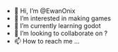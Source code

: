 - 👋 Hi, I’m @EwanOnix
- 👀 I’m interested in making games
- 🌱 I’m currently learning godot
- 💞️ I’m looking to collaborate on ?
- 📫 How to reach me ...

<!---
EwanOnix/EwanOnix is a ✨ special ✨ repository because its `README.md` (this file) appears on your GitHub profile.
You can click the Preview link to take a look at your changes.
--->
